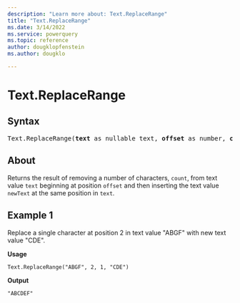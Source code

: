 ```yaml
---
description: "Learn more about: Text.ReplaceRange"
title: "Text.ReplaceRange"
ms.date: 3/14/2022
ms.service: powerquery
ms.topic: reference
author: dougklopfenstein
ms.author: dougklo

---
```

# Text.ReplaceRange

## Syntax

<pre>
Text.ReplaceRange(<b>text</b> as nullable text, <b>offset</b> as number, <b>count</b> as number, <b>newText</b> as text) as nullable text
</pre>
  
## About

Returns the result of removing a number of characters, `count`, from text value `text` beginning at position `offset` and then inserting the text value `newText` at the same position in `text`.

## Example 1

Replace a single character at position 2 in text value "ABGF" with new text value "CDE".

**Usage**

```powerquery-m
Text.ReplaceRange("ABGF", 2, 1, "CDE")
```

**Output**

`"ABCDEF"`
